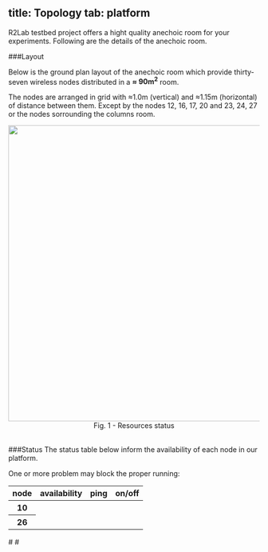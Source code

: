 title: Topology
tab: platform
---

R2Lab testbed project offers a hight quality anechoic room for your experiments. Following are the details of the anechoic room.

###Layout

Below is the ground plan layout of the anechoic room which provide thirty-seven wireless nodes distributed in a **≈ 90m<sup>2</sup>** room.

The nodes are arranged in grid with ≈1.0m (vertical) and ≈1.15m (horizontal) of distance between them. Except by the nodes 12, 16, 17, 20 and 23, 24, 27 or the nodes sorrounding the columns room.

<center>
	<img src="assets/img/status.png" style="width:950px; height:592px;"/><br>
	Fig. 1 - Resources status
</center>

<br>

###Status
The status table below inform the availability of each node in our platform.

<div id="div_error" class="alert alert-danger" role="alert">
  One or more problem may block the proper running:<br>
</div>

<!-- MUST BE GENERATED AUTOMATICALLY -->
<table class="table table-condensed">
  <thead>
    <tr>
      <th id="t11">node</th>
      <th id="t12">availability</th>
      <th id="t13">ping</th>
      <th id="t14">on/off</th>
    </tr>
  </thead>
  <tbody>
    <tr>
      <th id="t21" scope="row">10</th>
      <td id="t22"></td>
      <td id="t23"></td>
      <td id="t24"></td>
    </tr>
    <tr>
      <th id="t31" scope="row">26</th>
      <td id="t32"></td>
      <td id="t33"></td>
      <td id="t34"></td>
    </tr>
  </tbody>
</table>

#<script type="text/javascript" src="load_results.json"></script>
#<script type="text/javascript" src="reset_results.json"></script>
<script type="text/javascript" src="alive_results.json"></script>
<script type="text/javascript" src="answer_results.json"></script>
<script type="text/javascript" src="multiple_results.json"></script>

<script type="text/javascript">
  
  $("#div_error").hide()

  try {
    var data_alive_results = JSON.parse(alive_results);
    res = data_alive_results[0][10].alive
    if (res == 'alive'){
      $("#t22").append( '<span class="label label-success">available</span>' );
    }
    else{
      $("#t22").append( '<span class="label label-danger">'+res+'</span>' );
    }
  }
  catch(err) {
    $("#div_error").show();
    $("#div_error").append( '<ul><li>Alive file fails</li></ul>' );
  }

  try {
    var data_alive_results = JSON.parse(alive_results);
    res = data_alive_results[0][26].alive
    if (res == 'alive'){
      $("#t32").append( '<span class="label label-success">available</span>' );
    }
    else{
      $("#t32").append( '<span class="label label-danger">'+res+'</span>' );
    }
  }
  catch(err) {
    $("#div_error").show();
    $("#div_error").append( '<ul><li>Alive file fails</li></ul>' );
  }

  
  try {
    var data_multiple_results = JSON.parse(multiple_results);
    res = data_multiple_results[0][10].status
    if (res == 'on'){
      $("#t24").append( '<span class="label label-success">'+res+'</span>' );
    }
    else{
      $("#t24").append( '<span class="label label-danger">'+res+'</span>' );
    }
  }
  catch(err) {
    $("#div_error").show();
    $("#div_error").append( '<ul><li>Multiple file fails</li></ul>' );
  }

  try {
    var data_multiple_results = JSON.parse(multiple_results);
    res = data_multiple_results[0][26].status
    if (res == 'on'){
      $("#t34").append( '<span class="label label-success">'+res+'</span>' );
    }
    else{
      $("#t34").append( '<span class="label label-danger">'+res+'</span>' );
    }
  }
  catch(err) {
    $("#div_error").show();
    $("#div_error").append( '<ul><li>Multiple file fails</li></ul>' );
  }


  try {
    var data_answer_results = JSON.parse(answer_results);
    res = data_answer_results[0][10].answer
    if (res == 'answer'){
      $("#t23").append( '<span class="label label-success">yes</span>' );
    }
    else{
      $("#t23").append( '<span class="label label-danger">fail</span>' );
    }
  }
  catch(err) {
    $("#div_error").show();
    $("#div_error").append( '<ul><li>Answer file fails</li></ul>' );
  }

  try {
    var data_answer_results = JSON.parse(answer_results);
    res = data_answer_results[0][26].status
    if (res == 'answer'){
      $("#t33").append( '<span class="label label-success">yes</span>' );
    }
    else{
      $("#t33").append( '<span class="label label-danger">fail</span>' );
    }
  }
  catch(err) {
    $("#div_error").show();
    $("#div_error").append( '<ul><li>Answer file fails</li></ul>' );
  }

</script>
